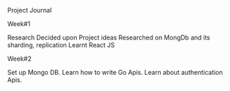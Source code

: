 Project Journal

Week#1

Research
Decided upon Project ideas
Researched on MongDb and its sharding, replication
Learnt React JS

Week#2

Set up Mongo DB.
Learn how to write Go Apis.
Learn about authentication Apis.